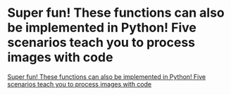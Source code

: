 # Super fun! These functions can also be implemented in Python! Five scenarios teach you to process images with code
[Super fun! These functions can also be implemented in Python! Five scenarios teach you to process images with code](https://aiwithcloud.com/2022/09/16/super_fun_these_functions_can_also_be_implemented_in_python_five_scenarios_teach_you_to_process_images_with_code/)